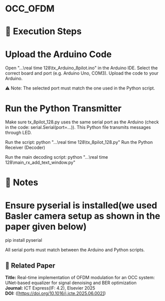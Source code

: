 # OCC_OFDM

# 🚀 Execution Steps

# Upload the Arduino Code
Open  "...\real time 128\tx_Arduino_8pilot.ino" in the Arduino IDE.
Select the correct board and port (e.g. Arduino Uno, COM3).
Upload the code to your Arduino.

⚠️ Note: The selected port must match the one used in the Python script.

# Run the Python Transmitter

Make sure tx_8pilot_128.py uses the same serial port as the Arduino (check in the code: serial.Serial(port=...)).
This Python file transmits messages through LED.

Run the script:
python  "...\real time 128\tx_8pilot_128.py"
Run the Python Receiver (Decoder)

Run the main decoding script:
python "...\real time 128\main_rx_add_text_window.py"

# 📌 Notes
# Ensure pyserial is installed(we used Basler camera setup as shown in the paper given below)

pip install pyserial

All serial ports must match between the Arduino and Python scripts.


## 📄 Related Paper

**Title:** Real-time implementation of OFDM modulation for an OCC system: UNet-based equalizer for signal denoising and BER optimization  
**Journal:** ICT Express(IF: 4.2), Elsevier 2025  
**DOI:** ([https://doi.org/10.1016/j.icte.2025.06.002]) 


 

